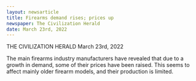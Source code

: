 ```yaml
---
layout: newsarticle
title: Firearms demand rises; prices up
newspaper: The Civilization Herald
date: March 23rd, 2022
---
```


THE CIVILIZATION HERALD
March 23rd, 2022

The main firearms industry manufacturers have revealed that due to a growth in demand, some of their prices have been raised. This seems to affect mainly older firearm models, and their production is limited.